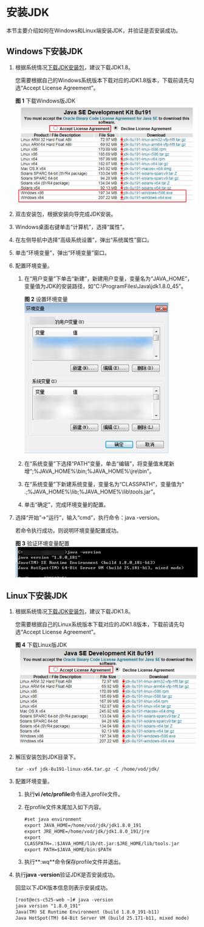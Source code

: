 # 安装JDK<a name="vod_01_0055"></a>

本节主要介绍如何在Windows和Linux端安装JDK，并验证是否安装成功。

## Windows下安装JDK<a name="section888412451611"></a>

1.  根据系统情况[下载JDK安装包](https://www.oracle.com/technetwork/java/javase/downloads/jdk8-downloads-2133151.html)，建议下载JDK1.8。

    您需要根据自己的Windows系统版本下载对应的JDK1.8版本，下载前请先勾选“Accept License Agreement”。

    **图 1**  下载Windows版JDK<a name="fig16122181716354"></a>  
    ![](figures/下载Windows版JDK.png "下载Windows版JDK")

2.  双击安装包，根据安装向导完成JDK安装。
3.  Windows桌面右键单击“计算机”，选择“属性”。
4.  在左侧导航中选择“高级系统设置”，弹出“系统属性”窗口。
5.  单击“环境变量”，弹出“环境变量”窗口。
6.  配置环境变量。
    1.  在“用户变量”下单击“新建”，新建用户变量，变量名为“JAVA\_HOME”，变量值为JDK的安装路径，如“C:\\ProgramFiles\\Java\\jdk1.8.0\_45”。

        **图 2**  设置环境变量<a name="fig20487182312352"></a>  
        ![](figures/设置环境变量.png "设置环境变量")

    2.  在“系统变量”下选择“PATH”变量，单击“编辑”，将变量值末尾新增“;%JAVA\_HOME%\\bin;%JAVA\_HOME%\\jre\\bin”。
    3.  在“系统变量”下新建系统变量，变量名为“CLASSPATH”，变量值为“ .;%JAVA\_HOME%\\lib;%JAVA\_HOME%\\lib\\tools.jar”。
    4.  单击“确定”，完成环境变量的配置。

7.  选择“开始”-\>“运行”，输入“cmd”，执行命令：java -version。

    若命令执行成功，则说明环境变量配置成功。

    **图 3**  验证环境变量配置<a name="fig149816519360"></a>  
    ![](figures/验证环境变量配置.png "验证环境变量配置")


## Linux下安装JDK<a name="section10773186526"></a>

1.  根据系统情况[下载JDK安装包](https://www.oracle.com/technetwork/java/javase/downloads/jdk8-downloads-2133151.html)，建议下载JDK1.8。

    您需要根据自己的Linux系统版本下载对应的JDK1.8版本，下载前请先勾选“Accept License Agreement”。

    **图 4**  下载Linux版JDK<a name="fig18891041143519"></a>  
    ![](figures/下载Linux版JDK.png "下载Linux版JDK")

2.  解压安装包到JDK目录下。

    ```
    tar -xvf jdk-8u191-linux-x64.tar.gz -C /home/vod/jdk/
    ```

3.  配置环境变量。
    1.  执行**vi /etc/profile**命令进入profile文件。
    2.  在profile文件末尾加入如下内容。

        ```
        #set java environment
        export JAVA_HOME=/home/vod/jdk/jdk1.8.0_191
        export JRE_HOME=/home/vod/jdk/jdk1.8.0_191/jre
        export CLASSPATH=.:$JAVA_HOME/lib/dt.jar:$JRE_HOME/lib/tools.jar
        export PATH=$JAVA_HOME/bin:$PATH
        ```

    3.  执行**:wq**命令保存profile文件并退出。

4.  执行**java -version**验证JDK是否安装成功。

    回显以下JDK版本信息则表示安装成功。

    ```
    [root@ecs-c525-web ~]# java -version
    java version "1.8.0_191"
    Java(TM) SE Runtime Environment (build 1.8.0_191-b11)
    Java HotSpot(TM) 64-Bit Server VM (build 25.171-b11, mixed mode)
    ```


